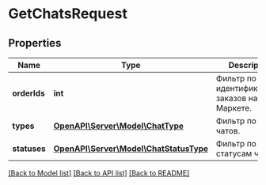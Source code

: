 # GetChatsRequest

## Properties
Name | Type | Description | Notes
------------ | ------------- | ------------- | -------------
**orderIds** | **int** | Фильтр по идентификаторам заказов на Маркете. | [optional] 
**types** | [**OpenAPI\Server\Model\ChatType**](ChatType.md) | Фильтр по типам чатов. | [optional] 
**statuses** | [**OpenAPI\Server\Model\ChatStatusType**](ChatStatusType.md) | Фильтр по статусам чатов. | [optional] 

[[Back to Model list]](../README.md#documentation-for-models) [[Back to API list]](../README.md#documentation-for-api-endpoints) [[Back to README]](../README.md)


